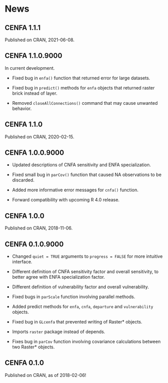 
# News

## CENFA 1.1.1

Published on CRAN, 2021-06-08.

## CENFA 1.1.0.9000

In current development.

  - Fixed bug in `enfa()` function that returned error for large
    datasets.

  - Fixed bug in `predict()` methods for `enfa` objects that returned
    raster brick instead of layer.

  - Removed `closeAllConnections()` command that may cause unwanted
    behavior.

## CENFA 1.1.0

Published on CRAN, 2020-02-15.

## CENFA 1.0.0.9000

  - Updated descriptions of CNFA sensitivity and ENFA specialization.

  - Fixed small bug in `parCov()` function that caused NA observations
    to be discarded.

  - Added more informative error messages for `cnfa()` function.

  - Forward compatibility with upcoming R 4.0 release.

## CENFA 1.0.0

Published on CRAN, 2018-11-06.

## CENFA 0.1.0.9000

  - Changed `quiet = TRUE` arguments to `progress = FALSE` for more
    intuitive interface.

  - Different definition of CNFA sensitivity factor and overall
    sensitivity, to better agree with ENFA specialization factor.

  - Different definition of vulnerability factor and overall
    vulnerability.

  - Fixed bugs in `parScale` function involving parallel methods.

  - Added predict methods for `enfa`, `cnfa`, `departure` and
    `vulnerability` objects.

  - Fixed bug in `GLcenfa` that prevented writing of Raster\* objects.

  - Imports `raster` package instead of depends.

  - Fixes bug in `parCov` function involving covariance calculations
    between two Raster\* objects.

## CENFA 0.1.0

Published on CRAN, as of 2018-02-06\!
